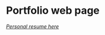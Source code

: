 # Portfolio web page 
*<a href="https://github.com/user-attachments/assets/436014b3-900e-4a81-8ec8-2496888eb6d5">
  Personal resume here
</a>*

